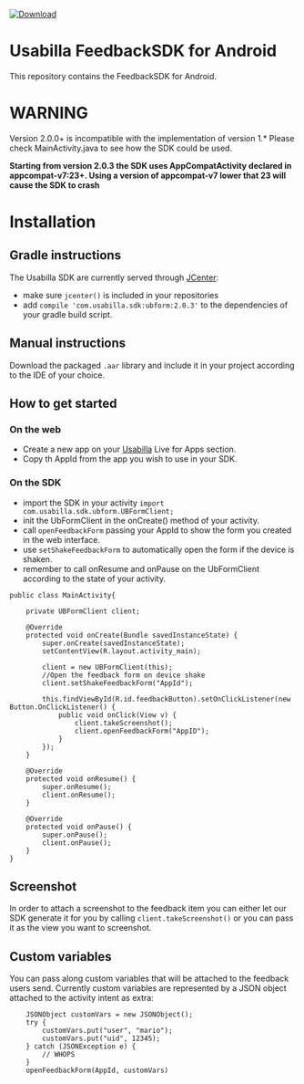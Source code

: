  [ ![Download](https://api.bintray.com/packages/usabilla/maven/ubform/images/download.svg) ](https://bintray.com/usabilla/maven/ubform/_latestVersion)

# Usabilla FeedbackSDK for Android
This repository contains the FeedbackSDK for Android.

# WARNING
Version 2.0.0+ is incompatible with the implementation of version 1.*
Please check MainActivity.java to see how the SDK could be used.

**Starting from version 2.0.3 the SDK uses AppCompatActivity declared in appcompat-v7:23+. Using a version of appcompat-v7 lower that 23 will cause the SDK to crash**

# Installation

## Gradle instructions
The Usabilla SDK are currently served through [JCenter](https://bintray.com/usabilla/maven/ubform/view):
- make sure `jcenter()` is included in your repositories
- add `compile 'com.usabilla.sdk:ubform:2.0.3'` to the dependencies of your gradle build script.

## Manual instructions
Download the packaged `.aar` library and include it in your project according to the IDE of your choice.

## How to get started
### On the web
- Create a new app on your [Usabilla](https://app.usabilla.com/member/) Live for Apps section.
- Copy th AppId from the app you wish to use in your SDK.

### On the SDK
- import the SDK in your activity `import com.usabilla.sdk.ubform.UBFormClient;`
- init the UbFormClient in the onCreate() method of your activity.
- call `openFeedbackForm` passing your AppId to show the form you created in the web interface.
- use `setShakeFeedbackForm` to automatically open the form if the device is shaken.
- remember to call onResume and onPause on the UbFormClient according to the state of your activity.

```
public class MainActivity{

    private UBFormClient client;

    @Override
    protected void onCreate(Bundle savedInstanceState) {
        super.onCreate(savedInstanceState);
        setContentView(R.layout.activity_main);

        client = new UBFormClient(this);
        //Open the feedback form on device shake
        client.setShakeFeedbackForm("AppId");

        this.findViewById(R.id.feedbackButton).setOnClickListener(new Button.OnClickListener() {
            public void onClick(View v) {
                client.takeScreenshot();
                client.openFeedbackForm("AppID");
            }
        });
    }

    @Override
    protected void onResume() {
        super.onResume();
        client.onResume();
    }

    @Override
    protected void onPause() {
        super.onPause();
        client.onPause();
    }
}
```

## Screenshot
In order to attach a screenshot to the feedback item you can either let our SDK generate it for you by calling `client.takeScreenshot()`
or you can pass it as the view you want to screenshot.

## Custom variables
You can pass along custom variables that will be attached to the feedback users send.
Currently custom variables are represented by a JSON object attached to the activity intent as extra:
```
    JSONObject customVars = new JSONObject();
    try {
        customVars.put("user", "mario");
        customVars.put("uid", 12345);
    } catch (JSONException e) {
        // WHOPS
    }
    openFeedbackForm(AppId, customVars)
```